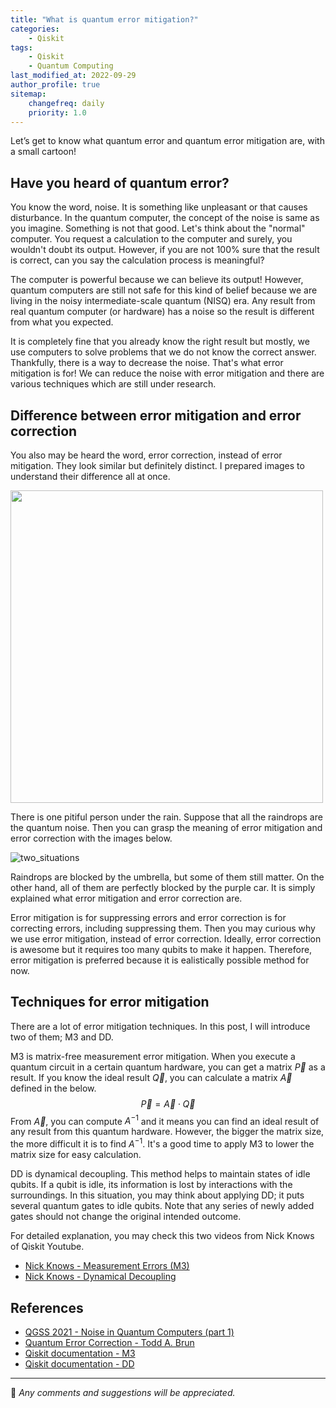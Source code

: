 ```yaml
---
title: "What is quantum error mitigation?"
categories:
    - Qiskit
tags:
    - Qiskit
    - Quantum Computing
last_modified_at: 2022-09-29
author_profile: true
sitemap:
    changefreq: daily
    priority: 1.0
---
```


Let’s get to know what quantum error and quantum error mitigation are, with a small cartoon!

## Have you heard of quantum error?

You know the word, noise. It is something like unpleasant or that causes disturbance.
In the quantum computer, the concept of the noise is same as you imagine. Something is not that good.
Let's think about the "normal" computer.
You request a calculation to the computer and surely, you wouldn't doubt its output.
However, if you are not 100% sure that the result is correct, can you say the calculation process is meaningful?

The computer is powerful because we can believe its output!
However, quantum computers are still not safe for this kind of belief
because we are living in the noisy intermediate-scale quantum (NISQ) era.
Any result from real quantum computer (or hardware) has a noise so the result is different from what you expected.

It is completely fine that you already know the right result but mostly,
we use computers to solve problems that we do not know the correct answer.
Thankfully, there is a way to decrease the noise.
That's what error mitigation is for!
We can reduce the noise with error mitigation and there are various techniques which are still under research.

## Difference between error mitigation and error correction

You also may be heard the word, error correction, instead of error mitigation.
They look similar but definitely distinct. I prepared images to understand their difference all at once.

<img src="https://user-images.githubusercontent.com/62553200/192946078-abc71897-c7f0-4405-affe-6e627eb90324.png" width="500">

There is one pitiful person under the rain.
Suppose that all the raindrops are the quantum noise.
Then you can grasp the meaning of error mitigation and error correction with the images below.

![two_situations](https://user-images.githubusercontent.com/62553200/192946073-627daed3-9a1d-4795-9f3b-050fbf004880.png)

Raindrops are blocked by the umbrella, but some of them still matter.
On the other hand, all of them are perfectly blocked by the purple car.
It is simply explained what error mitigation and error correction are.

Error mitigation is for suppressing errors and error correction is for correcting errors,
including suppressing them. Then you may curious why we use error mitigation, instead of error correction.
Ideally, error correction is awesome but it requires too many qubits to make it happen.
Therefore, error mitigation is preferred because it is ealistically possible method for now.

## Techniques for error mitigation

There are a lot of error mitigation techniques.
In this post, I will introduce two of them; M3 and DD.

M3 is matrix-free measurement error mitigation.
When you execute a quantum circuit in a certain quantum hardware,
you can get a matrix $\vec{P}$ as a result. If you know the ideal result $\vec{Q}$, you can calculate a matrix $\vec{A}$ defined in the below.
$$\vec{P} = \vec{A} \cdot \vec{Q}$$
From $\vec{A}$, you can compute $A^{-1}$ and it means you can find an ideal result of any result from this quantum hardware.
However, the bigger the matrix size, the more difficult it is to find $A^{-1}$.
It's a good time to apply M3 to lower the matrix size for easy calculation.

DD is dynamical decoupling.
This method helps to maintain states of idle qubits.
If a qubit is idle, its information is lost by interactions with the surroundings.
In this situation, you may think about applying DD; it puts several quantum gates to idle qubits.
Note that any series of newly added gates should not change the original intended outcome.

For detailed explanation, you may check this two videos from Nick Knows of Qiskit Youtube.

- [Nick Knows - Measurement Errors (M3)](https://youtu.be/9ZSBkH-2zjs)
- [Nick Knows - Dynamical Decoupling](https://youtu.be/67jRWQuW3Fk)

## References

- [QGSS 2021 - Noise in Quantum Computers (part 1)](https://learn.qiskit.org/summer-school/2021/lec3-1-noise-quantum-computers-1)
- [Quantum Error Correction - Todd A. Brun](https://arxiv.org/pdf/1910.03672.pdf)
- [Qiskit documentation - M3](https://qiskit.org/documentation/partners/mthree/)
- [Qiskit documentation - DD](https://qiskit.org/documentation/stubs/qiskit.transpiler.passes.DynamicalDecoupling.html#dynamicaldecoupling)

---

💬 _Any comments and suggestions will be appreciated._
